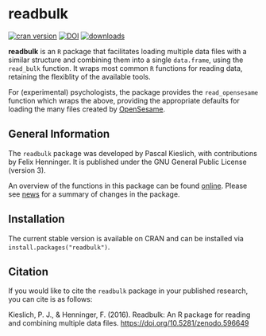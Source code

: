 
<!-- README.md is generated from README.Rmd. Please edit that file -->

# readbulk

[![cran
version](http://www.r-pkg.org/badges/version/readbulk)](https://CRAN.R-project.org/package=readbulk)
[![DOI](https://zenodo.org/badge/DOI/10.5281/zenodo.596649.svg)](https://doi.org/10.5281/zenodo.596649)
[![downloads](https://cranlogs.r-pkg.org/badges/grand-total/readbulk?color=yellow)](https://CRAN.R-project.org/package=readbulk)

**readbulk** is an `R` package that facilitates loading multiple data
files with a similar structure and combining them into a single
`data.frame`, using the `read_bulk` function. It wraps most common `R`
functions for reading data, retaining the flexiblity of the available
tools.

For (experimental) psychologists, the package provides the
`read_opensesame` function which wraps the above, providing the
appropriate defaults for loading the many files created by
[OpenSesame](http://osdoc.cogsci.nl/).

## General Information

The `readbulk` package was developed by Pascal Kieslich, with
contributions by Felix Henninger. It is published under the GNU General
Public License (version 3).

An overview of the functions in this package can be found
[online](http://pascalkieslich.github.io/readbulk/reference). Please see
[news](http://pascalkieslich.github.io/readbulk/news) for a summary of
changes in the package.

## Installation

The current stable version is available on CRAN and can be installed via
`install.packages("readbulk")`.

## Citation

If you would like to cite the `readbulk` package in your published
research, you can cite is as follows:

Kieslich, P. J., & Henninger, F. (2016). Readbulk: An R package for
reading and combining multiple data files.
<https://doi.org/10.5281/zenodo.596649>
